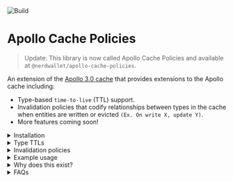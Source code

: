![Build](https://github.com/NerdWalletOSS/apollo-cache-policies/workflows/Build/badge.svg)

# Apollo Cache Policies

> Update: This library is now called Apollo Cache Policies and available at `@nerdwallet/apollo-cache-policies`.

An extension of the [Apollo 3.0 cache](https://blog.apollographql.com/previewing-the-apollo-client-3-cache-565fadd6a01e) that provides extensions to the Apollo cache including:

* Type-based `time-to-live` (TTL) support.
* Invalidation policies that codify relationships between types in the cache when entities are written or evicted `(Ex. On write X, update Y)`.
* More features coming soon!

<details>
  <summary>
    Installation
  </summary>

  <br>

  ```
  npm install @nerdwallet/apollo-cache-policies
  ```
</details>

<details>
  <summary>
    Type TTLs
  </summary>

  <br>

  ## Summary

  Type-based TTLs are useful when you want to specify requirements on how long an instance of a specific type should live in the cache before it becomes stale and unusable. When an entity is attempted to be read from the cache, it will be lazily evicted if its TTL has expired and will trigger any queries watching that data to rerun in order to
  fetch the latest values.

  ## Usage

  ```javascript
  import { InvalidationPolicyCache } from '@nerdwallet/apollo-cache-policies';

  const cache = new InvalidationPolicyCache({
    typePolicies: {...},
    invalidationPolicies: {
      timeToLive: Number;
      renewalPolicy: RenewalPolicy;
      types: {
        Typename: {
          timeToLive: Number,
          renewalPolicy: RenewalPolicy,
        }
      }
    }
  });
  ```
  ### Extended Type API

  | Config          | Description                                                                                | Required | Default   |
  | ----------------| -------------------------------------------------------------------------------------------|----------|-----------|
  | `timeToLive`    | The global time to live in milliseconds for all types in the cache                         | false    | None      |
  | `renewalPolicy` | The policy for renewing an entity's time to live in the cache                              | false    | WriteOnly |

  ### Extended Cache APIs

  | Extended cache API       | Description                                                                               | Return Type                                                  | Arguments                    |
  | -------------------------| ------------------------------------------------------------------------------------------|--------------------------------------------------------------|------------------------------|
  | `expire`                 | Evicts all expired entities from the cache based on their type's or the global timeToLive | String[] - List of expired entity IDs evicted from the cache | N/A                          |
  | `expiredEntities`        | Returns all expired entities still present in the cache                                   | String[] - List of expired entities in the cache             | N/A                          |

  ### Renewal Policies

  The renewal policy for a type TTL determines when the TTL should be renewed, such as when the entity is re-written into the cache from a recent network query.

  * **AccessOnly** - After first write, the entity in the cache will renew its TTL on read
  * **AccessAndWrite** - After first write, the entity will renew its TTL on read or write
  * **WriteOnly** - After first write, the entity in the cache will renew its TTL on write
  * **None** - After first write, the entity in the cache will never renew its TTL on reads or writes.

  | Policy Event   | Description                                                                                | Required |
  | ---------------| -------------------------------------------------------------------------------------------|----------|
  | `onWrite`      | On writing parent entity into cache, perform action for each type under the parent         | false    |
  | `onEvict`      | On evicting parent entity from cache, perform policy action for each type under the parent | false    |

  | Policy Action Cache Operation | Description                        |
  | ------------------------------| -----------------------------------|
  | `evict`                       | `evict` API from Apollo cache      |
  | `modify`                      | `modify` API from Apollo cache     |
  | `readField`                   | `readField` API from Apollo cache  |

</details>

<details>
  <summary>
    Invalidation policies
  </summary>

  <br>

  ## Summary

  Invalidation policies codify relationships between different types in the cache. Since the default `InMemoryCache` from Apollo is a key-value store, it does not maintain relationships between different cache entities. Invalidation policies introduce event-based (onWrite, onEvict) policies between parent/child type entities.

  ## Usage

  ```javascript
  import { InvalidationPolicyCache } from '@nerdwallet/apollo-cache-policies';

  const cache = new InvalidationPolicyCache({
    typePolicies: {...},
    invalidationPolicies: {
      types: {
        Typename: {
          PolicyEvent: {
            Typename: (PolicyActionCacheOperation, PolicyActionEntity) => {}
            __default: (PolicyActionCacheOperation, DefaultPolicyActionEntity) => {}
          },
        }
      }
    }
  });
  ```

  ### Extended Cache API

  The extended policies are by default triggered for on read, write or eviction of entities in the cache by type. If you want to enable or disable particular support for particular events in your application,
  this can be done with the extended cache APIs for policy events.

  | Extended cache API       | Description                                                                               | Return Type                                                  | Arguments                    |
  | -------------------------| ------------------------------------------------------------------------------------------|--------------------------------------------------------------|------------------------------|
  | `activePolicyEvents`     | Returns all active policy events (Read, Write, Evict)                                     | InvalidationPolicyEvent[] - List of active policy events     | N/A                          |
  | `activatePolicyEvents`   | Activates the provided policy events, defaults to all                                     | void                                                         | ...InvalidationPolicyEvent[] |
  | `deactivatePolicyEvents` | Dectivates the provided policy events, defaults to all                                    | void                                                         | ...InvalidationPolicyEvent[] |

  ### Policy Action Entity API

  When an invalidation policy event is triggered, it will provide you with all the metadata required about which parent entity triggered the event and which child entity is affected.

  | Policy Action Entity | Description                                             | Type               | Example                                                                                     |
  | ---------------------| --------------------------------------------------------|--------------------| ---------------------------------------------------------------------------------------------|
  | `id`                 | The id of the entity in the Apollo cache                | string              | `Employee:1`, `ROOT_QUERY`                                                                  |
  | `ref`                | The reference object for the entity in the Apollo cache | Reference           | `{ __ref: 'Employee:1' }`, `{ __ref: 'ROOT_QUERY' }`                                        |
  | `fieldName`          | The field for the entity in the Apollo cache            | string?             | `employees`                                                                                 |
  | `storeFieldName`     | The `fieldName` combined with its distinct variables    | string?             | `employees({ location: 'US' })`                                                             |
  | `variables`          | The variables the entity was written with               | Object?             | `{ location: 'US' }`                                                                        |
  | `args`               | The args the field was written with                     | Object?             | `{ location: 'US' }`                                                                        |
  | `storage`            | An object for storing unique entity metadata across policy action invocations | Object            | `{}`                                                                    |
  | `parent`             | The parent entity that triggered the PolicyEvent        | PolicyActionEntity  | `{ id: 'ROOT_QUERY', fieldName: 'deleteEmployees', storeFieldName: 'deleteEmployees({}), ref: { __ref: 'ROOT_QUERY' }, variables: {} }'` |

  | Default Policy Action Entity | Description                                                                   | Type               | Example                                                                                     |
  | -----------------------------| ------------------------------------------------------------------------------|---------------------| ---------------------------------------------------------------------------------------------|
  | `storage`                    | An object for storing unique entity metadata across policy action invocations | Object              | `{}`                                                                        |
  | `parent`                     | The parent entity that triggered the PolicyEvent                              | PolicyActionEntity  | `{ id: 'ROOT_QUERY', fieldName: 'deleteEmployees', storeFieldName: 'deleteEmployees({}), ref: { __ref: 'ROOT_QUERY' }, variables: {} }'` |
</details>


<details>
  <summary>
    Example usage
  </summary>

  <br>

  ```javascript
  import { ApolloClient, InMemoryCache } from "@apollo/client";
  import { InvalidationPolicyCache } from "@nerdwallet/apollo-cache-policies";

  export default new ApolloClient({
    uri: "http://localhost:4000",
    cache: new InvalidationPolicyCache({
      typePolicies: {...},
      invalidationPolicies: {
        types: {
          DeleteEmployeeResponse: {
            // Delete an entity from the cache when it is deleted on the server
            onWrite: {
              Employee: ({ evict, readField }, { id, ref, parent: { variables } }) => {
                if (parent.variables.employeeId === readField('id', ref)) {
                  evict({ id });
                }
              },
            }
          },
          Employee: {
            // Evict every message in the cache for an employee when they are evicted
            onEvict: {
              EmployeeMessage: ({ readField, evict }, { id, ref, parent }) => {
                if (readField('employee_id', ref) === readField('id', parent.ref)) {
                  evict({ id });
                }
              },
            }
          },
          EmployeeMessage: {
            // Perform a side-effect whenever an employee message is evicted
            onEvict: {
              __default: (_cacheOperations, { parent: { id } }) => {
                console.log(`Employee message ${id} was evicted`);
              },
            },
          },
          CreateEmployeeResponse: {
            // Add an entity to a cached query when the parent type is written
            onWrite: {
              EmployeesResponse: ({ readField, modify }, { storeFieldName, parent }) => {
                modify({
                  fields: {
                    [storeFieldName]: (employeesResponse) => {
                      const createdEmployeeResponse = readField({
                        fieldName: parent.fieldName,
                        args: parent.variables,
                        from: parent.ref,
                      });
                      return {
                        ...employeesResponse,
                        data: [
                          ...employeesResponse.data,
                          createdEmployeesResponse.data,
                        ]
                      }
                    }
                  }
                });
              },
            },
            EmployeesResponse: {
              // Assign a time-to-live for types in the store. If accessed beyond their TTL,
              // they are evicted and no data is returned.
              timeToLive: 3600,
            }
          },
        }
      }
    })
  });
  ```
</details>

<details>
  <summary>
    Why does this exist?
  </summary>

  <br>

The Apollo client cache is a powerful tool for managing client data with support for optimistic data, request retrying, polling and with Apollo 3.0, robust cache modification and eviction.

The client cache stores entries in a normalized data model. A query for fetching a list of employees like this:

```javascript
import gql from "@apollo/client";

const employeesQuery = gql`
  query GetEmployees {
    employees {
      id
      name
    }
  }
`;
```

Would be represented in the cache like this:

```javascript
{
    ROOT_QUERY: {
        __typename: 'Query',
        employees: {
            __typename: 'EmployeesResponse',
            data: [{ __ref: 'Employee:1' }, { __ref: 'Employee:2' }]
        }
    },
    'Employee:1': {
        __typename: 'Employee',
        id: 1,
        name: 'Alice',
    },
    'Employee:2': {
        __typename: 'Employee',
        id: 2,
        name: 'Bob',
    }
}
```

Invalidation in the Apollo cache is limited and is a common source of consternation in the Apollo community:

- https://github.com/apollographql/apollo-client/issues/899
- https://github.com/apollographql/apollo-feature-requests/issues/4
- https://github.com/apollographql/apollo-feature-requests/issues/5#issuecomment-491024981

The automatic cache invalidation provided by Apollo is missing two categories of cache invalidation:

### 1. Creating/deleting entities

Because it uses a normalized data cache, any updates to entities in the cache will be consistent across cached queries that contain them such as in lists or nested data objects. This does not work when creating or deleting entities, however, since it does not know to add any new entities to cached queries or remove them when a mutation deletes an entity from the server.

The Apollo cache allows clients to handle these scenarios with a query update handler:

```javascript
const createEntity = await apolloClient.mutate({
  mutation: CreateEntity,
  variables: newEntityData
  update: (cache, { data: createEntityResult }) => {
    const cachedEntities = cache.readQuery({ query: GetAllEntities });
    cache.writeQuery({
      query: GetAllEntities,
      data: {
        GetAllEntities: {
          __typename: 'GetEntityResponse',
          entities: [...cachedEntities.entities, createEntityResult.entity],
        },
      },
    });
  },
});
```

This requires the client to specify an update handler at the mutation call site and manually read, modify and write that data back into the cache. While this works, the code does not scale well across multiple usages of the same mutation or for highly relational data where a mutation needs to invalidate various cached entities.

### 2. Cache dependencies

The Apollo cache has powerful utilities for interacting with the cache, but does not have a framework for managing the lifecycle and dependencies between entities in the cache.

If a cache contains multiple entities like a user's profile, messages, and posts, then deleting their profile should invalidate all cached queries containing their messages and posts.

</details>

<details>
  <summary>
    FAQs
  </summary>

  <br>

### What use cases is this project targetting?

The Apollo cache is not a relational datastore and as an extension of it, these cache policies are not going to be the best solution for every project. At its core it's a for loop that runs for each child x of type T when a matching policy event occurs for parent entity y of type T2. If your cache will consist of thousands of x's and y's dependent on each other with frequent policy triggers, then something like a client-side database would be a better choice. Our goal has been decreasing developer overhead when having to manage the invalidation of multiple of distinct, dependent cached queries.

### Why extend the cache instead of using an Apollo link?

Apollo links are great tools for watching queries and mutations hitting the network. There even exists a [Watched Mutation](https://github.com/afafafafafaf/apollo-link-watched-mutation) link which provides some of the desired behavior of this library.

At a high level, links run on the network-bound queries/mutations. These additional policies run on the types
that are being written and evicted from your cache, which this library believes is a better level at which to manage cache operations.

At a low level, links:

- Only process queries/mutations that hit the network, so they will not work for operations hitting only the cache including `@client` directive queries and mutations.
- Cannot form type relationships, only query/mutation relationships. If a mutation for deleting an Employee cache entry should also delete all their
  EmployeeMessage and EmployeePost types, links cannot represent that type to type relationship.
- Links miss directly modified cached data. If eviction of an Employee cache entity occurs because the client called `cache.evict` directly, links will not be able to process
  anything in relation to what should happen in response to that eviction.

### Why not establish schema relationships on the server?

This was also something that was explored, and it is possible to do this with custom directives:

```javascript
  type Employee @invalidates(own: [EmployeeMessage, EmployeePost]) {
    id
  }
  type DeleteEmployeeResponse {
    success: Boolean!
  }
  type TotalEmployeesResponse {
    count: Number!
  }
  extend type Query {
    totalEmployees(
    ): TotalEmployeesResponse
  }
  extend type Mutation {
    deleteFinancialPortal(
      financialPortalId: ID!
    ): DeleteFinancialPortalResponse @invalidates(own: [Employee], any: [TotalEmployeesResponse])
  }
```

These schema rules could then be consumable on the client either via a `invalidationSchema` introspection query, or just an exported file. We looked into this but found it more limiting for now because of the limited ability of the schema language to express complex scenarios.

</details>
